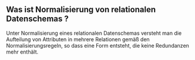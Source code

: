 ## Was ist Normalisierung von relationalen Datenschemas ?
Unter Normalisierung eines relationalen Datenschemas versteht man die Aufteilung von Attributen in 
mehrere Relationen gemäß den Normalisierungsregeln, so dass eine Form entsteht, die keine Redundanzen 
mehr enthält.